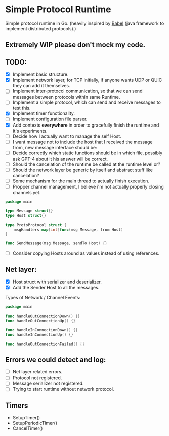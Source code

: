 # Simple Protocol Runtime 
Simple protocol runtime in Go. (heavily inspired by [Babel](https://github.com/pfouto/babel-core) (java framework to implement distributed protocols).)

## Extremely WIP please don't mock my code.
## TODO:

- [X] Implement basic structure.
- [X] Implement network layer, for TCP initially, if anyone wants UDP or QUIC they can add it themselves.
- [ ] Implement inter-protocol communication, so that we can send messages between protocols within same Runtime.
- [ ] Implement a simple protocol, which can send and receive messages to test this.
- [X] Implement timer functionality.
- [ ] Implement configuration file parser.
- [X] Add contexts **everywhere** in order to gracefully finish the runtime and it's experiments.
- [ ] Decide how I actually want to manage the self Host.
- [ ] I want message not to include the host that I received the message from, new message interface should be:
- [ ] Decide correctly which static functions should be in which file, possibly ask GPT-4 about it his answer will be correct. 
- [ ] Should the cancelation of the runtime be called at the runtime level or?
- [ ] Should the network layer be generic by itself and abstract stuff like cancelation?
- [ ] Some mechanism for the main thread to actually finish execution.
- [ ] Propper channel management, I believe i'm not actually properly closing channels yet.

```go
package main

type Message struct{}
type Host struct{}

type ProtoProtocol struct {
	msgHandlers map[int]func(msg Message, from Host)
}

func SendMessage(msg Message, sendTo Host) {}
```
- [ ] Consider copying Hosts around as values instead of using references. 

## Net layer:

- [X] Host struct with serializer and deserializer.
- [X] Add the Sender Host to all the messages.

Types of Network / Channel Events:

```go
package main 

func handleOutConnectionDown() {}
func handleOutConnectionUp() {}

func handleInConnectionDown() {}
func handleInConnectionUp() {}

func handleOutConnectionFailed() {}
```

## Errors we could detect and log:

- [ ] Net layer related errors.
- [ ] Protocol not registered.
- [ ] Message serializer not registered.
- [ ] Trying to start runtime without network protocol.

## Timers

- SetupTimer()
- SetupPeriodicTimer()
- CancelTimer()
